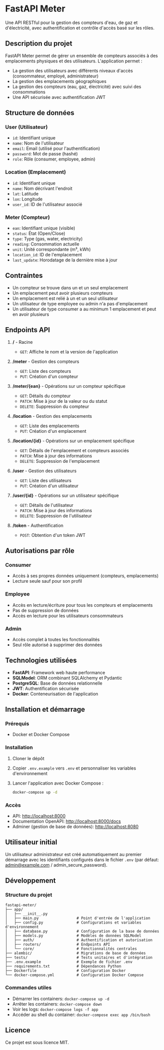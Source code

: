 # FastAPI Meter

Une API RESTful pour la gestion des compteurs d'eau, de gaz et d'électricité, avec authentification et contrôle d'accès basé sur les rôles.

## Description du projet

FastAPI Meter permet de gérer un ensemble de compteurs associés à des emplacements physiques et des utilisateurs. L'application permet :

- La gestion des utilisateurs avec différents niveaux d'accès (consommateur, employé, administrateur)
- La gestion des emplacements géographiques
- La gestion des compteurs (eau, gaz, électricité) avec suivi des consommations
- Une API sécurisée avec authentification JWT

## Structure de données

### User (Utilisateur)

- `id`: Identifiant unique
- `name`: Nom de l'utilisateur
- `email`: Email (utilisé pour l'authentification)
- `password`: Mot de passe (hashé)
- `role`: Rôle (consumer, employee, admin)

### Location (Emplacement)

- `id`: Identifiant unique
- `name`: Nom décrivant l'endroit
- `lat`: Latitude
- `lon`: Longitude
- `user_id`: ID de l'utilisateur associé

### Meter (Compteur)

- `ean`: Identifiant unique (visible)
- `status`: État (Open/Close)
- `type`: Type (gas, water, electricity)
- `reading`: Consommation actuelle
- `unit`: Unité correspondante (m³, kWh)
- `location_id`: ID de l'emplacement
- `last_update`: Horodatage de la dernière mise à jour

## Contraintes

- Un compteur se trouve dans un et un seul emplacement
- Un emplacement peut avoir plusieurs compteurs
- Un emplacement est relié à un et un seul utilisateur
- Un utilisateur de type employee ou admin n'a pas d'emplacement
- Un utilisateur de type consumer a au minimum 1 emplacement et peut en avoir plusieurs

## Endpoints API

1. **/** - Racine
   - `GET`: Affiche le nom et la version de l'application

2. **/meter** - Gestion des compteurs
   - `GET`: Liste des compteurs
   - `PUT`: Création d'un compteur

3. **/meter/{ean}** - Opérations sur un compteur spécifique
   - `GET`: Détails du compteur
   - `PATCH`: Mise à jour de la valeur ou du statut
   - `DELETE`: Suppression du compteur

4. **/location** - Gestion des emplacements
   - `GET`: Liste des emplacements
   - `PUT`: Création d'un emplacement

5. **/location/{id}** - Opérations sur un emplacement spécifique
   - `GET`: Détails de l'emplacement et compteurs associés
   - `PATCH`: Mise à jour des informations
   - `DELETE`: Suppression de l'emplacement

6. **/user** - Gestion des utilisateurs
   - `GET`: Liste des utilisateurs
   - `PUT`: Création d'un utilisateur

7. **/user/{id}** - Opérations sur un utilisateur spécifique
   - `GET`: Détails de l'utilisateur
   - `PATCH`: Mise à jour des informations
   - `DELETE`: Suppression de l'utilisateur

8. **/token** - Authentification
   - `POST`: Obtention d'un token JWT

## Autorisations par rôle

### Consumer

- Accès à ses propres données uniquement (compteurs, emplacements)
- Lecture seule sauf pour son profil

### Employee

- Accès en lecture/écriture pour tous les compteurs et emplacements
- Pas de suppression de données
- Accès en lecture pour les utilisateurs consommateurs

### Admin

- Accès complet à toutes les fonctionnalités
- Seul rôle autorisé à supprimer des données

## Technologies utilisées

- **FastAPI**: Framework web haute performance
- **SQLModel**: ORM combinant SQLAlchemy et Pydantic
- **PostgreSQL**: Base de données relationnelle
- **JWT**: Authentification sécurisée
- **Docker**: Conteneurisation de l'application

## Installation et démarrage

### Prérequis

- Docker et Docker Compose

### Installation

1. Cloner le dépôt
2. Copier `.env.example` vers `.env` et personnaliser les variables d'environnement
3. Lancer l'application avec Docker Compose :

   ```bash
   docker-compose up -d
   ```

### Accès

- API: <http://localhost:8000>
- Documentation OpenAPI: <http://localhost:8000/docs>
- Adminer (gestion de base de données): <http://localhost:8080>

## Utilisateur initial

Un utilisateur administrateur est créé automatiquement au premier démarrage avec les identifiants configurés dans le fichier `.env` (par défaut: <admin@example.com> / admin_secure_password).

## Développement

### Structure du projet

```tee
fastapi-meter/
├── app/
│   ├── __init__.py
│   ├── main.py                 # Point d'entrée de l'application
│   ├── config.py               # Configurations et variables d'environnement
│   ├── database.py             # Configuration de la base de données
│   ├── models.py               # Modèles de données SQLModel
│   ├── auth/                   # Authentification et autorisation
│   ├── routers/                # Endpoints API
│   └── core/                   # Fonctionnalités centrales
├── alembic/                    # Migrations de base de données
├── tests/                      # Tests unitaires et d'intégration
├── .env.example                # Exemple de fichier .env
├── requirements.txt            # Dépendances Python
├── Dockerfile                  # Configuration Docker
└── docker-compose.yml          # Configuration Docker Compose
```

### Commandes utiles

- Démarrer les containers: `docker-compose up -d`
- Arrêter les containers: `docker-compose down`
- Voir les logs: `docker-compose logs -f app`
- Accéder au shell du container: `docker-compose exec app /bin/bash`

## Licence

Ce projet est sous licence MIT.
